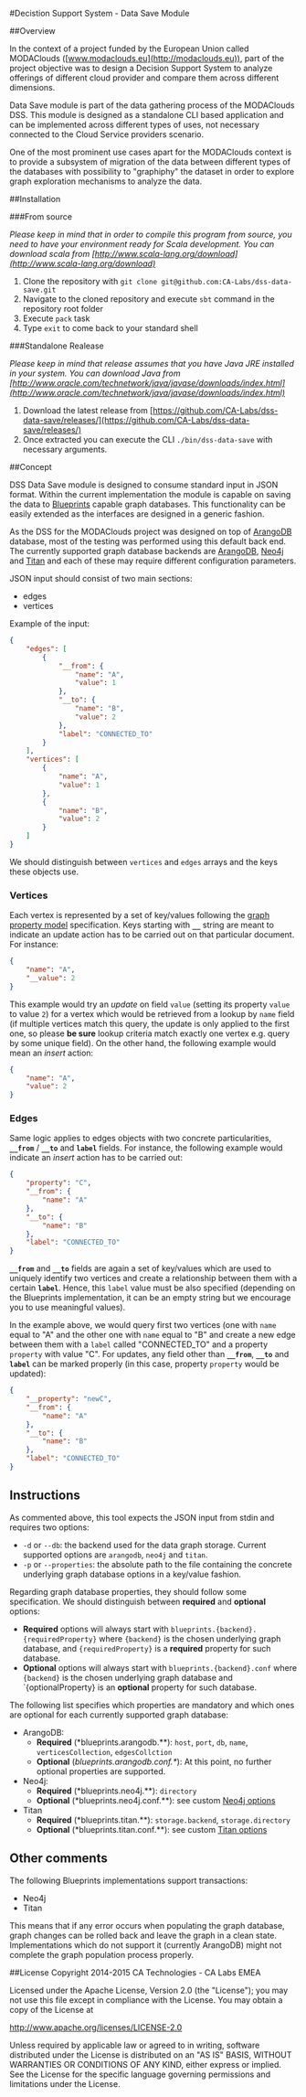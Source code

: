 #Decistion Support System - Data Save Module

##Overview

In the context of a project funded by the European Union called MODAClouds ([www.modaclouds.eu](http://modaclouds.eu)), part of the project objective was to design a Decision Support System to analyze offerings of different cloud provider and compare them across different dimensions.<br>

Data Save module is part of the data gathering process of the MODAClouds DSS. This module is designed as a standalone CLI based application and can be implemented across different types of uses, not necessary connected to the Cloud Service providers scenario.<br>

One of the most prominent use cases apart for the MODAClouds context is to provide a subsystem of migration of the data between different types of the databases with possibility to "graphiphy" the dataset in order to explore graph exploration mechanisms to analyze the data. 

##Installation

###From source

*Please keep in mind that in order to compile this program from source, you need to have your environment ready for Scala development. You can download scala from [http://www.scala-lang.org/download](http://www.scala-lang.org/download)*

1. Clone the repository with `git clone git@github.com:CA-Labs/dss-data-save.git`
1. Navigate to the cloned repository and execute `sbt` command in the repository root folder
1. Execute `pack` task 
1. Type `exit` to come back to your standard shell

###Standalone Realease

*Please keep in mind that release assumes that you have Java JRE installed in your system. You can download Java from [http://www.oracle.com/technetwork/java/javase/downloads/index.html](http://www.oracle.com/technetwork/java/javase/downloads/index.html)*

1. Download the latest release from [https://github.com/CA-Labs/dss-data-save/releases/](https://github.com/CA-Labs/dss-data-save/releases/)
1. Once extracted you can execute the CLI `./bin/dss-data-save` with necessary arguments.

##Concept

DSS Data Save module is designed to consume standard input in JSON format. Within the current implementation the module is capable on saving the data to [Blueprints](https://github.com/tinkerpop/blueprints/wiki) capable graph databases. This functionality can be easily extended as the interfaces are designed in a generic fashion.<br>

As the DSS for the MODAClouds project was designed on top of [ArangoDB](https://www.arangodb.com) database, most of the testing was performed using this default back end. The currently supported graph database backends are [ArangoDB](https://www.arangodb.com), [Neo4j](http://neo4j.com) and [Titan](http://s3.thinkaurelius.com/docs/titan/current/) and each of these may require different configuration parameters.<br>

JSON input should consist of two main sections: 

* edges
* vertices

Example of the input: 

```json
{
    "edges": [
        {
            "__from": {
                "name": "A",
                "value": 1
            },
            "__to": {
                "name": "B",
                "value": 2
            },
            "label": "CONNECTED_TO"
        }
    ],
    "vertices": [
        {
            "name": "A",
            "value": 1
        },
        {
            "name": "B",
            "value": 2
        }
    ]
}
```

We should distinguish between `vertices` and `edges` arrays and the keys these objects use.

### Vertices
Each vertex is represented by a set of key/values following the [graph property model](https://github.com/tinkerpop/blueprints/wiki/Property-Graph-Model) specification. Keys starting with **`__`** string are meant to indicate an update action has to be carried out on that particular document. For instance:

```json
{
    "name": "A",
    "__value": 2
}
```

This example would try an *update* on field `value` (setting its property `value` to value `2`) for a  vertex which would be retrieved from a lookup by `name` field (if multiple vertices match this query, the update is only applied to the first one, so please **be sure** lookup criteria match exactly one vertex e.g. query by some unique field). On the other hand, the following example would mean an *insert* action:

```json
{
    "name": "A",
    "value": 2
}
```

### Edges

Same logic applies to edges objects with two concrete particularities, **`__from`** / **`__to`** and **`label`** fields. For instance, the following example would indicate an *insert* action has to be carried out:

```json
{
    "property": "C",
    "__from": {
        "name": "A"
    },
    "__to": {
        "name": "B"
    },
    "label": "CONNECTED_TO"
}
```

**`__from`** and **`__to`** fields are again a set of key/values which are used to uniquely identify two vertices and create a relationship between them with a certain **`label`**. Hence, this `label` value must be also specified (depending on the Blueprints implementation, it can be an empty string but we encourage you to use meaningful values).<br>

In the example above, we would query first two vertices (one with `name` equal to "A" and the other one with `name` equal to "B" and create a new edge between them with a `label` called "CONNECTED_TO" and a property `property` with value "C". For updates, any field other than **`__from`**, **`__to`** and **`label`** can be marked properly (in this case, property `property` would be updated):

```json
{
    "__property": "newC",
    "__from": {
        "name": "A"
    },
    "__to": {
        "name": "B"
    },
    "label": "CONNECTED_TO"
}
```

## Instructions

As commented above, this tool expects the JSON input from stdin and requires two options:
* `-d` or `--db`: the backend used for the data graph storage. Current supported options are `arangodb`, `neo4j` and `titan`.
* `-p` or `--properties`: the absolute path to the file containing the concrete underlying graph database options in a key/value fashion.

Regarding graph database properties, they should follow some specification. We should distinguish between **required** and **optional** options:
* **Required** options will always start with `blueprints.{backend}.{requiredProperty}` where `{backend}` is the chosen underlying graph database, and `{requiredProperty}` is a **required** property for such database.
* **Optional** options will always start with `blueprints.{backend}.conf` where `{backend}` is the chosen underlying graph database and `{optionalProperty} is an **optional** property for such database.

The following list specifies which properties are mandatory and which ones are optional for each currently supported graph database:
* ArangoDB:
    * **Required** (*blueprints.arangodb.**): `host`, `port`, `db`, `name`, `verticesCollection`, `edgesCollction`
    * **Optional** (*blueprints.arangodb.conf.\**): At this point, no further optional properties are supported.
* Neo4j:
    * **Required** (*blueprints.neo4j.**): `directory`
    * **Optional** (*blueprints.neo4j.conf.**): see custom [Neo4j options](https://github.com/tinkerpop/blueprints/wiki/Neo4j-Implementation)
* Titan
    * **Required** (*blueprints.titan.**): `storage.backend`, `storage.directory`
    * **Optional** (*blueprints.titan.conf.**): see custom [Titan options](https://github.com/thinkaurelius/titan/wiki/Graph-Configuration)

## Other comments

The following Blueprints implementations support transactions:
* Neo4j
* Titan

This means that if any error occurs when populating the graph database, graph changes can be rolled back and leave the graph in a clean state. Implementations which do not support it (currently ArangoDB) might not complete the graph population process properly.

##License
Copyright 2014-2015 CA Technologies - CA Labs EMEA

Licensed under the Apache License, Version 2.0 (the "License");
you may not use this file except in compliance with the License.
You may obtain a copy of the License at

  http://www.apache.org/licenses/LICENSE-2.0

Unless required by applicable law or agreed to in writing, software
distributed under the License is distributed on an "AS IS" BASIS,
WITHOUT WARRANTIES OR CONDITIONS OF ANY KIND, either express or implied.
See the License for the specific language governing permissions and
limitations under the License.